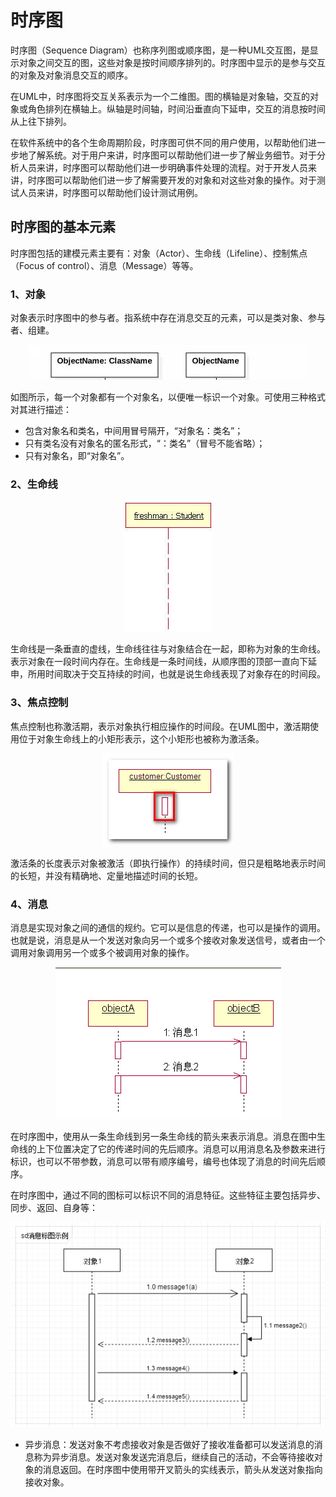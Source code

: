 # 时序图

时序图（Sequence Diagram）也称序列图或顺序图，是一种UML交互图，是显示对象之间交互的图，这些对象是按时间顺序排列的。时序图中显示的是参与交互的对象及对象消息交互的顺序。

在UML中，时序图将交互关系表示为一个二维图。图的横轴是对象轴，交互的对象或角色排列在横轴上。纵轴是时间轴，时间沿垂直向下延申，交互的消息按时间从上往下排列。

在软件系统中的各个生命周期阶段，时序图可供不同的用户使用，以帮助他们进一步地了解系统。对于用户来讲，时序图可以帮助他们进一步了解业务细节。对于分析人员来讲，时序图可以帮助他们进一步明确事件处理的流程。对于开发人员来讲，时序图可以帮助他们进一步了解需要开发的对象和对这些对象的操作。对于测试人员来讲，时序图可以帮助他们设计测试用例。

## 时序图的基本元素
时序图包括的建模元素主要有：对象（Actor）、生命线（Lifeline）、控制焦点（Focus of control）、消息（Message）等等。

### 1、对象

对象表示时序图中的参与者。指系统中存在消息交互的元素，可以是类对象、参与者、组建。

<div align="center">

![SequenceObject](https://raw.githubusercontent.com/XQLong/Logging/master/gitnote/2019/07/09/1562676245667-1562676245674.png)

</div>

如图所示，每一个对象都有一个对象名，以便唯一标识一个对象。可使用三种格式对其进行描述：

- 包含对象名和类名，中间用冒号隔开，“对象名：类名”；
- 只有类名没有对象名的匿名形式，“：类名”（冒号不能省略）；
- 只有对象名，即“对象名”。

### 2、生命线

<div align="center">

![title](https://raw.githubusercontent.com/XQLong/Logging/master/gitnote/2019/07/09/1562678953763-1562678953770.png)

</div>

生命线是一条垂直的虚线，生命线往往与对象结合在一起，即称为对象的生命线。表示对象在一段时间内存在。生命线是一条时间线，从顺序图的顶部一直向下延申，所用时间取决于交互持续的时间，也就是说生命线表现了对象存在的时间段。

### 3、焦点控制

焦点控制也称激活期，表示对象执行相应操作的时间段。在UML图中，激活期使用位于对象生命线上的小矩形表示，这个小矩形也被称为激活条。

<div align="center">

![title](https://raw.githubusercontent.com/XQLong/Logging/master/gitnote/2019/07/09/1562680000362-1562680000368.png)

</div>

激活条的长度表示对象被激活（即执行操作）的持续时间，但只是粗略地表示时间的长短，并没有精确地、定量地描述时间的长短。

### 4、消息

消息是实现对象之间的通信的规约。它可以是信息的传递，也可以是操作的调用。也就是说，消息是从一个发送对象向另一个或多个接收对象发送信号，或者由一个调用对象调用另一个或多个被调用对象的操作。

<div align="center">

![title](https://raw.githubusercontent.com/XQLong/Logging/master/gitnote/2019/07/09/1562680522391-1562680522397.png)

</div>

在时序图中，使用从一条生命线到另一条生命线的箭头来表示消息。消息在图中生命线的上下位置决定了它的传递时间的先后顺序。消息可以用消息名及参数来进行标识，也可以不带参数，消息可以带有顺序编号，编号也体现了消息的时间先后顺序。

在时序图中，通过不同的图标可以标识不同的消息特征。这些特征主要包括异步、同步、返回、自身等：

<div align="center">

![title](https://raw.githubusercontent.com/XQLong/Logging/master/gitnote/2019/07/09/1562682483964-1562682483969.png)

</div>

- 异步消息：发送对象不考虑接收对象是否做好了接收准备都可以发送消息的消息称为异步消息。发送对象发送完消息后，继续自己的活动，不会等待接收对象的消息返回。在时序图中使用带开叉箭头的实线表示，箭头从发送对象指向接收对象。

